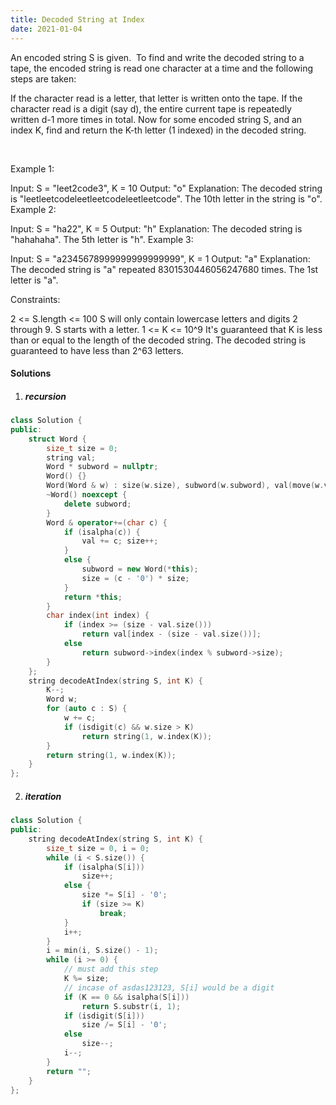```yaml
---
title: Decoded String at Index
date: 2021-01-04
---
```

An encoded string S is given.  To find and write the decoded string to a tape, the encoded string is read one character at a time and the following steps are taken:

If the character read is a letter, that letter is written onto the tape.
If the character read is a digit (say d), the entire current tape is repeatedly written d-1 more times in total.
Now for some encoded string S, and an index K, find and return the K-th letter (1 indexed) in the decoded string.

 

Example 1:

Input: S = "leet2code3", K = 10
Output: "o"
Explanation: 
The decoded string is "leetleetcodeleetleetcodeleetleetcode".
The 10th letter in the string is "o".
Example 2:

Input: S = "ha22", K = 5
Output: "h"
Explanation: 
The decoded string is "hahahaha".  The 5th letter is "h".
Example 3:

Input: S = "a2345678999999999999999", K = 1
Output: "a"
Explanation: 
The decoded string is "a" repeated 8301530446056247680 times.  The 1st letter is "a".
 

Constraints:

2 <= S.length <= 100
S will only contain lowercase letters and digits 2 through 9.
S starts with a letter.
1 <= K <= 10^9
It's guaranteed that K is less than or equal to the length of the decoded string.
The decoded string is guaranteed to have less than 2^63 letters.

#### Solutions

1. ##### recursion

```cpp
class Solution {
public:
    struct Word {
        size_t size = 0;
        string val;
        Word * subword = nullptr;
        Word() {}
        Word(Word & w) : size(w.size), subword(w.subword), val(move(w.val)) {}
        ~Word() noexcept {
            delete subword;
        }
        Word & operator+=(char c) {
            if (isalpha(c)) {
                val += c; size++;
            }
            else {
                subword = new Word(*this);
                size = (c - '0') * size;
            }
            return *this;
        }
        char index(int index) {
            if (index >= (size - val.size()))
                return val[index - (size - val.size())];
            else
                return subword->index(index % subword->size);
        }
    };
    string decodeAtIndex(string S, int K) {
        K--;
        Word w;
        for (auto c : S) {
            w += c;
            if (isdigit(c) && w.size > K)
                return string(1, w.index(K));
        }
        return string(1, w.index(K));
    }
};
```


2. ##### iteration


```cpp
class Solution {
public:
    string decodeAtIndex(string S, int K) {
        size_t size = 0, i = 0;
        while (i < S.size()) {
            if (isalpha(S[i]))
                size++;
            else {
                size *= S[i] - '0';
                if (size >= K)
                    break;
            }
            i++;
        }
        i = min(i, S.size() - 1);
        while (i >= 0) {
            // must add this step
            K %= size;
            // incase of asdas123123, S[i] would be a digit
            if (K == 0 && isalpha(S[i]))
                return S.substr(i, 1);
            if (isdigit(S[i]))
                size /= S[i] - '0';
            else
                size--;
            i--;
        }
        return "";
    }
};
```